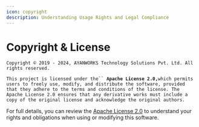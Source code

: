 ```yaml
---
icon: copyright
description: Understanding Usage Rights and Legal Compliance
---
```


# Copyright & License

`Copyright © 2019 - 2024, AYANWORKS Technology Solutions Pvt. Ltd. All rights reserved.`

`This project is licensed under the`` `**`Apache License 2.0,`**`which permits users to freely use, modify, and distribute the software, provided that they adhere to the terms and conditions of the license. The Apache License 2.0 ensures that any derivative works must include a copy of the original license and acknowledge the original authors.`

For full details, you can review the [Apache License 2.0](https://github.com/credebl/platform/blob/main/LICENSE) to understand your rights and obligations when using or modifying this software.
